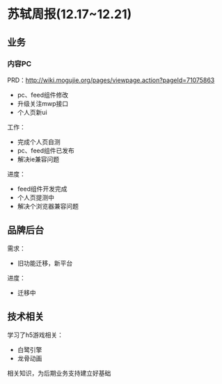 # 苏轼周报(12.17~12.21)

## 业务

### 内容PC

PRD：http://wiki.mogujie.org/pages/viewpage.action?pageId=71075863

- pc、feed组件修改
- 升级关注mwp接口
- 个人页新ui

工作：

- 完成个人页自测
- pc、feed组件已发布
- 解决ie兼容问题

进度：

* feed组件开发完成
* 个人页提测中
* 解决个浏览器兼容问题


## 品牌后台

需求：

- 旧功能迁移，新平台


进度：

* 迁移中

## 技术相关

学习了h5游戏相关：

* 白鹭引擎
* 龙骨动画

相关知识，为后期业务支持建立好基础









